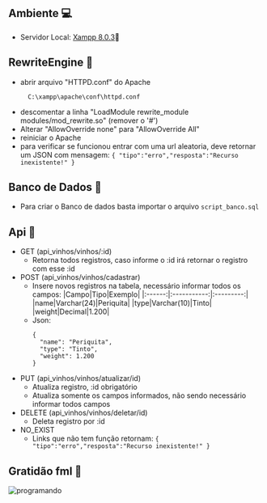 ## Ambiente 💻
  - Servidor Local: [Xampp 8.0.3](https://www.apachefriends.org/pt_br/download.html)🔗

## RewriteEngine 🔧
   - abrir arquivo "HTTPD.conf" do Apache 
        ```
          C:\xampp\apache\conf\httpd.conf
        ```
   - descomentar a linha "LoadModule rewrite_module modules/mod_rewrite.so" (remover o '#')
   - Alterar "AllowOverride none" para "AllowOverride All"
   - reiniciar o Apache
   - para verificar se funcionou entrar com uma url aleatoria, deve retornar um JSON com mensagem: ``` { "tipo":"erro","resposta":"Recurso inexistente!" } ```

## Banco de Dados 🎲
   - Para criar o Banco de dados basta importar o arquivo 
        ``` script_banco.sql ```

## Api 👾
   - GET (api_vinhos/vinhos/:id)
       - Retorna todos registros, caso informe o :id irá retornar o registro com esse :id
   - POST (api_vinhos/vinhos/cadastrar)
       - Insere novos registros na tabela, necessário informar todos os campos:
            |Campo|Tipo|Exemplo|
            |:------:|:-----------:|:---------:|
            |name|Varchar(24)|Periquita|
            |type|Varchar(10)|Tinto|
            |weight|Decimal|1.200|
       - Json:
          ```
         {
            "name": "Periquita",
            "type": "Tinto",
            "weight": 1.200
          }
          ```
   - PUT (api_vinhos/vinhos/atualizar/id)
        - Atualiza registro, :id obrigatório
        - Atualiza somente os campos informados, não sendo necessário informar todos campos
   - DELETE (api_vinhos/vinhos/deletar/id)
        - Deleta registro por :id
   - NO_EXIST 
        - Links que não tem função retornam: ``` { "tipo":"erro","resposta":"Recurso inexistente!" } ```

## Gratidão fml 🙏
![programando](https://i0.wp.com/terminaldeinformacao.com/wp-content/uploads/2020/05/it_crowd.gif?resize=500%2C272&ssl=1)
